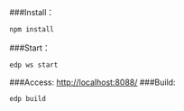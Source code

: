 ﻿###Install：
```bash
npm install
```
###Start：
```bash
edp ws start
```
###Access:
[http://localhost:8088/](http://localhost:8088/)
###Build:
```bash
edp build
```
